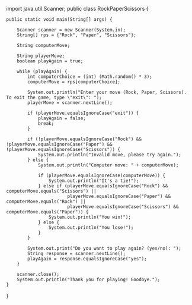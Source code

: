 import java.util.Scanner;
public class RockPaperScissors {
   
    public static void main(String[] args) {
        
        Scanner scanner = new Scanner(System.in);
        String[] rps = {"Rock", "Paper", "Scissors"};
        
        String computerMove;

        String playerMove;
        boolean playAgain = true;

        while (playAgain) {
            int computerChoice = (int) (Math.random() * 3);
            computerMove = rps[computerChoice];

            System.out.println("Enter your move (Rock, Paper, Scissors). To exit the game, type \"exit\": ");
            playerMove = scanner.nextLine();

            if (playerMove.equalsIgnoreCase("exit")) {
                playAgain = false;
                break;
            }

            if (!playerMove.equalsIgnoreCase("Rock") && !playerMove.equalsIgnoreCase("Paper") && !playerMove.equalsIgnoreCase("Scissors")) {
                System.out.println("Invalid move, please try again.");
            } else {
                System.out.println("Computer move: " + computerMove);

                if (playerMove.equalsIgnoreCase(computerMove)) {
                    System.out.println("It's a tie!");
                } else if (playerMove.equalsIgnoreCase("Rock") && computerMove.equals("Scissors") ||
                           playerMove.equalsIgnoreCase("Paper") && computerMove.equals("Rock") ||
                           playerMove.equalsIgnoreCase("Scissors") && computerMove.equals("Paper")) {
                    System.out.println("You win!");
                } else {
                    System.out.println("You lose!");
                }
            }

            System.out.print("Do you want to play again? (yes/no): ");
            String response = scanner.nextLine();
            playAgain = response.equalsIgnoreCase("yes");
        }

        scanner.close();
        System.out.println("Thank you for playing! Goodbye.");
    }
}
